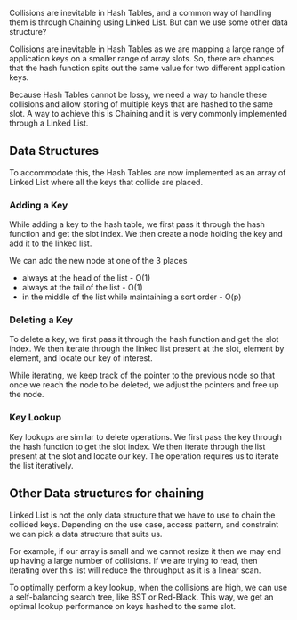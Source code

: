 Collisions are inevitable in Hash Tables, and a common way of handling them is through Chaining using Linked List. But can we use some other data structure?

Collisions are inevitable in Hash Tables as we are mapping a large range of application keys on a smaller range of array slots. So, there are chances that the hash function spits out the same value for two different application keys.

Because Hash Tables cannot be lossy, we need a way to handle these collisions and allow storing of multiple keys that are hashed to the same slot. A way to achieve this is Chaining and it is very commonly implemented through a Linked List.

## Data Structures

To accommodate this, the Hash Tables are now implemented as an array of Linked List where all the keys that collide are placed.

### Adding a Key

While adding a key to the hash table, we first pass it through the hash function and get the slot index. We then create a node holding the key and add it to the linked list.

We can add the new node at one of the 3 places

- always at the head of the list - O(1)
- always at the tail of the list - O(1)
- in the middle of the list while maintaining a sort order - O(p)

### Deleting a Key

To delete a key, we first pass it through the hash function and get the slot index. We then iterate through the linked list present at the slot, element by element, and locate our key of interest.

While iterating, we keep track of the pointer to the previous node so that once we reach the node to be deleted, we adjust the pointers and free up the node.

### Key Lookup

Key lookups are similar to delete operations. We first pass the key through the hash function to get the slot index. We then iterate through the list present at the slot and locate our key. The operation requires us to iterate the list iteratively.

## Other Data structures for chaining

Linked List is not the only data structure that we have to use to chain the collided keys. Depending on the use case, access pattern, and constraint we can pick a data structure that suits us.

For example, if our array is small and we cannot resize it then we may end up having a large number of collisions. If we are trying to read, then iterating over this list will reduce the throughput as it is a linear scan.

To optimally perform a key lookup, when the collisions are high, we can use a self-balancing search tree, like BST or Red-Black. This way, we get an optimal lookup performance on keys hashed to the same slot.